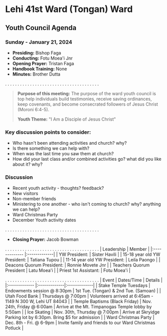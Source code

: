 # Lehi 41st Ward (Tongan) Ward
## Youth Council Agenda
### Sunday - January 21, 2024

* __Presiding:__ Bishop Faga
* __Conducting:__ Fotu Moea'i Jnr
* __Opening Prayer:__ Tristan Faga
* __Handbook Training:__ None
* __Minutes:__ Brother Dutta

. . . . . . . . . . . . . . . . . . . . . . . . . . . . . . . . . . . . . .

> __Purpose of this meeting:__ The purpose of the ward youth council is top help individuals build testimonies, receive saving ordinances, keep covenants, and become consecrated followers of Jesus Christ (Moroni 6:4-5).
> 
> __Youth Theme:__ "I Am a Disciple of Jesus Christ"

### Key discussion points to consider:
* Who hasn't been attending activities and church? why?
* Is there something we can help with?
* When was the last time you saw them at church?
* How did your last class and/or combined activities go? what did you like about it? why?

### Discussion

* Recent youth activity - thoughts? feedback?
* New visitors
* Non-member friends
* Ministering to one another - who isn't coming to church? why? anything we can help?
* Ward Christmas Party
* December Youth activity dates

. . . . . . . . . . . . . . . . . . . . . . . . . . . . . . . . . . . . . .
* __Closing Prayer:__ Jacob Bowman


. . . . . . . . . . . . . . . . . . . . . . . . . . . . . . . . . . . . . . 
| Leadership | Member |
|:------------- |:-------------|
| YW President: | Sister Havili |
| 15-18 year old YW President: | Tatiana Tupou |
| 11-14 year old YW President: | Leila Paongo |
| Deacons Quorum President: | Ronnie Movete Jnr |
| Teachers Quorum President | Latu Moea'i |
| Priest 1st Assistant: | Fotu Moea'i |


. . . . . . . . . . . . . . . . . . . . . . . . . . . . . . . . . . . . . . 
| Event | Dates/Time | Details  |
|:------------- |:-------------|:-------------|
| Stake Temple Tuesdays | Endowments session @ 8:30pm | 1st Tue. (Tongan) & 2nd Tue. (Samoan) |
| Utah Food Bank | Thursdays @ 7:00pm | Volunteers arrived at 6:45am - 1149 N 300 W, Lehi UT 84043  |
| Temple Baptisms (Black Friday) | Nov. 24th, Friday @ 6:00am | Arrive at the Mt. Timpanogas Temple lobby by 5:50am  |
| Ice Skating | Nov. 30th, Thursday @ 7:00pm | Arrive at Skryidge Parking lot by 6:30pm. Bring $5 for admission  |
| Ward Christmas Party | Dec. 8th - Fri. @ 6-9pm | Invite family and friends to our Ward Christmas Potluck  |
